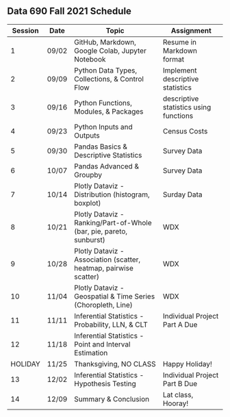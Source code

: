 
## Data 690 Fall 2021 Schedule

Session | Date  | Topic                                                               | Assignment
--------|-------| --------------------------------------------------------------------|-----------
1       | 09/02 | GitHub, Markdown, Google Colab, Jupyter Notebook                    | Resume in Markdown format
2       | 09/09 | Python Data Types, Collections, & Control Flow                      | Implement descriptive statistics 
3       | 09/16 | Python Functions, Modules, & Packages                               | descriptive statistics using functions
4       | 09/23 | Python Inputs and Outputs                                           | Census Costs 
5       | 09/30 | Pandas Basics & Descriptive Statistics                              | Survey Data
6       | 10/07 | Pandas Advanced & Groupby                                           | Survey Data
7       | 10/14 | Plotly Dataviz - Distribution (histogram, boxplot)                  | Surday Data
8       | 10/21 | Plotly Dataviz - Ranking/Part-of-Whole (bar, pie, pareto, sunburst) | WDX
9       | 10/28 | Plotly Dataviz - Association (scatter, heatmap, pairwise scatter)   | WDX
10      | 11/04 | Plotly Dataviz - Geospatial & Time Series (Choropleth, Line)        | WDX
11      | 11/11 | Inferential Statistics - Probability, LLN, & CLT                    | Individual Project Part A Due
12      | 11/18 | Inferential Statistics - Point and Interval Estimation              |
HOLIDAY | 11/25 | Thanksgiving, NO CLASS                                              | Happy Holiday!
13      | 12/02 | Inferential Statistics - Hypothesis Testing                         | Individual Project Part B Due
14      | 12/09 | Summary & Conclusion                                                | Lat class, Hooray!
